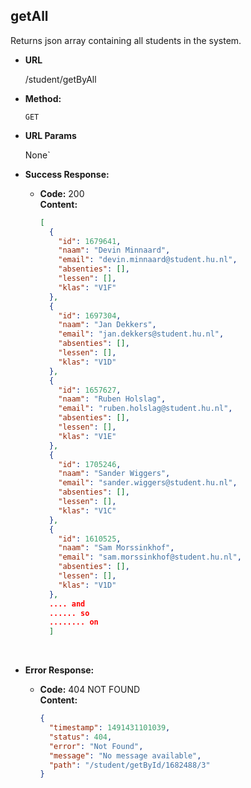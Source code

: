 **getAll**
----

Returns json array containing all students in the system.

* **URL**

  /student/getByAll

* **Method:**

  `GET` 

* **URL Params**

   None`

* **Success Response:**

  * **Code:** 200 <br />
    **Content:** 

    ```json
    [
      {
        "id": 1679641,
        "naam": "Devin Minnaard",
        "email": "devin.minnaard@student.hu.nl",
        "absenties": [],
        "lessen": [],
        "klas": "V1F"
      },
      {
        "id": 1697304,
        "naam": "Jan Dekkers",
        "email": "jan.dekkers@student.hu.nl",
        "absenties": [],
        "lessen": [],
        "klas": "V1D"
      },
      {
        "id": 1657627,
        "naam": "Ruben Holslag",
        "email": "ruben.holslag@student.hu.nl",
        "absenties": [],
        "lessen": [],
        "klas": "V1E"
      },
      {
        "id": 1705246,
        "naam": "Sander Wiggers",
        "email": "sander.wiggers@student.hu.nl",
        "absenties": [],
        "lessen": [],
        "klas": "V1C"
      },
      {
        "id": 1610525,
        "naam": "Sam Morssinkhof",
        "email": "sam.morssinkhof@student.hu.nl",
        "absenties": [],
        "lessen": [],
        "klas": "V1D"
      },
      .... and
      ...... so
      ........ on
      ]
    ```

    ​

* **Error Response:**

  * **Code:** 404 NOT FOUND <br />
    **Content:**

    ```json
    {
      "timestamp": 1491431101039,
      "status": 404,
      "error": "Not Found",
      "message": "No message available",
      "path": "/student/getById/1682488/3"
    }
    ```
